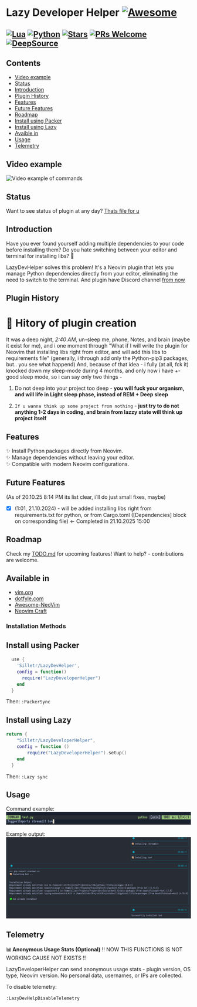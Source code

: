 # Lazy Developer Helper [![Awesome](https://awesome.re/badge.svg)](https://awesome.re)

[![Lua](https://img.shields.io/badge/Lua-5.4.8-purple.svg?logo=lua&logoColor=white)](https://www.lua.org/)
[![Python](https://img.shields.io/badge/python-3.11+-blue)](https://www.python.org)
[![Stars](https://img.shields.io/github/stars/Silletr/LazyDevHelper?style=round-square&color=yellow)](https://github.com/Silletr/LazyDevHelper/stargazers)
[![PRs Welcome](https://img.shields.io/badge/PRs-welcome-brightgreen.svg?style=round-square)](https://github.com/Silletr/LazyDevHelper/pulls)
[![DeepSource](https://app.deepsource.com/gh/Silletr/LazyDeveloperHelper.svg/?label=active+issues&show_trend=true&token=6IT7yrn6pB2MxD9vprh3y6eJ)](https://app.deepsource.com/gh/Silletr/LazyDeveloperHelper/)
---

## Contents
<!-- toc -->
- [Video example](#video-example)
- [Status](#status)
- [Introduction](#introduction)
- [Plugin History](#plugin-history)
- [Features](#features)
- [Future Features](#future-features)
- [Roadmap](#roadmap)
- [Install using Packer](#install-using-packer)
- [Install using Lazy](#install-using-Lazy)
- [Avaible in](#available-in)
- [Usage](#usage)
- [Telemetry](#telemetry)
<!-- tocstop -->

## Video example
![Video example of commands](https://github.com/Silletr/LazyDeveloperHelper/blob/b5d3f0fcdce9c30f2217a7e83246f1debcc23b81/images/examples/example.gif)

## Status
Want to see status of plugin at any day? [Thats file for u](STATUS.md)


## Introduction
Have you ever found yourself adding multiple dependencies to your code before installing them? Do you hate switching between your editor and terminal for installing libs? 🤔

LazyDevHelper solves this problem! It's a Neovim plugin that lets you manage Python dependencies directly from your editor, eliminating the need to switch to the terminal.
And plugin have Discord channel [from now](https://discord.gg/QnthFV3Zgp)


## Plugin History
# 📃 Hitory of plugin creation
It was a deep night, *2:40 AM*, un-sleep me, phone, Notes, and brain (maybe it exist for me), and i one moment through "What if I will write the plugin for Neovim that installing libs right from editor, and will add this libs to requirements file" (generally, i through add only the Python-pip3 packages, but.. you see what happend)
And, because of that idea - i fully (at all, fck it) knocked down my sleep-mode during 4 months, and only now i have +- good sleep mode, so i can say only two things -
1. Do not deep into your project too deep - **you will fuck your organism, and will life in Light sleep phase, instead of REM + Deep sleep**

2. `If u wanna think up some project from nothing` - **just try to do not anything 1-2 days in coding, and brain from lazzy state will think up project itself**


## Features
✨ Install Python packages directly from Neovim.  
✨ Manage dependencies without leaving your editor.  
✨ Compatible with modern Neovim configurations.  

## Future Features
(As of 20.10.25 8:14 PM its list clear, i`ll do just small fixes, maybe)

- [x] (1:01, 21.10.2024) - will be added installing libs right from requirements.txt for python, or from Cargo.toml ([Dependencies] block on corresponding file) <- Completed in 21.10.2025 15:00

## Roadmap
Check my [TODO.md](./TODO.md) for upcoming features! Want to help? - contributions are welcome.
## Available in
- [vim.org](https://www.vim.org/scripts/script.php?script_id=6156)
- [dotfyle.com](https://dotfyle.com/plugins/Silletr/LazyDevHelper)
- [Awesome-NeoVim](https://github.com/rockerBOO/awesome-neovim?tab=readme-ov-file#utility)
- [Neovim Craft](https://neovimcraft.com/plugin/Silletr/LazyDevHelper/)


### Installation Methods
## Install using Packer
```lua
  use {
    'Silletr/LazyDevHelper',
    config = function()
      require("LazyDeveloperHelper")
    end
  }
```
Then: `:PackerSync`

## Install using Lazy
```lua
return {
    "Silletr/LazyDeveloperHelper",
    config = function ()
        require("LazyDeveloperHelper").setup()
    end
  }
```
Then: `:Lazy sync`



## Usage
Command example:
![Command Example](https://github.com/Silletr/LazyDeveloperHelper/blob/d129a416c1f6a1273fdc077dff73bbd948757d6c/images/examples/command_example.png)

Example output:
![Installation Output](https://github.com/Silletr/LazyDeveloperHelper/blob/d129a416c1f6a1273fdc077dff73bbd948757d6c/images/examples/output_example.png)


## Telemetry 
**📊 Anonymous Usage Stats (Optional)**
!! NOW THIS FUNCTIONS IS NOT WORKING CAUSE NOT EXISTS !!

LazyDeveloperHelper can send anonymous usage stats - plugin version, OS type, Neovim version.
No personal data, usernames, or IPs are collected.

To disable telemetry:
```bash
:LazyDevHelpDisableTelemetry
```
